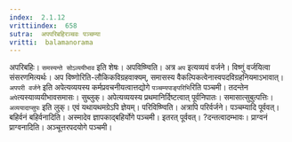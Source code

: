 ```yaml
---
index:  2.1.12
vrittiindex:  658
sutra:  अपपरिबहिरञ्चवः पञ्चम्या
vritti:  balamanorama 
---
```


अपरिबहिः। `समस्यन्ते सोऽव्ययीभाव` इति शेषः। अपविष्ण्विति। अत्र `अप` इत्यव्ययं वर्जने। विष्णुं वर्जयित्वा संसरणमित्यर्थः। अप विष्णोरिति-लौकिकविग्रहवाक्यम्, समासस्य वैकल्पिकत्वेनास्वपदविग्रहनियमाऽभावात्। `अपपरी वर्जने` इति अपेत्यव्ययस्य कर्मप्रवचनीयत्वात्तद्योगे `पञ्चम्यपाङ्परिभि`रिति पञ्चमी। तदन्तेन `अपे`त्यस्याव्ययीभावसमासः। सुब्लुक्। अपेत्यव्ययस्य प्रथमानिर्दिष्टत्वात् पूर्वनिपातः। समासात्सुबुत्पत्तिः। `अव्ययादाप्सुपः` इति लुक्। एवं यथायथमग्रेऽपि ज्ञेयम्। परिविष्ण्विति। अत्रापि परिर्वर्जने। पञ्चम्यादि पूर्ववत्। बहिर्वनं बहिर्वनादिति। अस्मादेव ज्ञापकाद्बहिर्योगे पञ्चमी। इतरत् पूर्ववत्। ?दन्तत्वादम्भावः। प्राग्वनं प्राग्वनादिति। अञ्चूत्तरपदयोगे पञ्चमी। 

